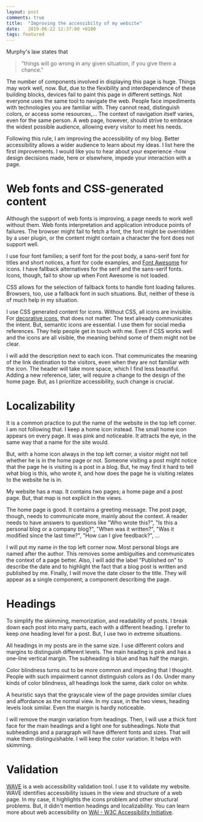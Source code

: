 ```yaml
---
layout: post
comments: true
title:  "Improving the accessibilty of my website"
date:   2019-06-22 12:37:00 +0100
tags: featured
---
```


Murphy's law states that
> "things will go wrong in any given situation, if you give them a chance."

The number of components involved in displaying this page is huge.
Things may work well, now.
But, due to the flexibility and interdependence of these building blocks, devices fail to paint this page
in different settings.
Not everyone uses the same tool to navigate the web.
People face impediments with technologies you are familiar with.
They cannot read, distinguish colors, or access some resources,...
The context of navigation itself varies, even for the same person.
A web page, however, should strive to embrace the widest possible audience,
allowing every visitor to meet his needs.

Following this rule, I am improving the accessibility of my blog.
Better accessibility allows a wider audience to learn about my ideas.
I list here the first improvements.
I would like you to hear about your experience -how design decisions made, here or elsewhere,
impede your interaction with a page.

# Web fonts and CSS-generated content
Although the support of web fonts is improving, a page needs to work well without them.
Web fonts interpretation and application introduce points of failures.
The browser might fail to fetch a font, the font might be overridden by a user plugin,
or the content might contain a character the font does not support well.

I use four font families; a serif font for the post body, a sans-serif font
for titles and short notices, a font for code examples, and [Font Awesome](https://fontawesome.com)
for icons. I have fallback alternatives for the serif and the sans-serif fonts.
Icons, though, fail to show up when Font Awesome is not loaded.

CSS allows for the selection of fallback fonts to handle font loading failures.
Browsers, too, use a fallback font in such situations.
But, neither of these is of much help in my situation.

I use CSS generated content for icons. Without CSS, all icons are invisible.
For
[decorative icons](https://fontawesome.com/how-to-use/on-the-web/other-topics/accessibility),
that does not matter. The text already communicates the intent.
But, semantic icons are essential. I use them for social media references. They help people get in touch with me.
Even if CSS works well and the icons are all visible, the meaning behind some of them might not be clear.

I will add the description next to each icon.
That communicates the meaning of the link destination to the visitors,
even when they are not familiar with the icon.
The header will take more space, which I find less beautiful.
Adding a new reference, later, will require a change to the design of the home page.
But, as I prioritize accessibility, such change is crucial.

# Localizability
It is a common practice to put the name of the website in the top left corner.
I am not following that. I keep a home icon instead.
The small home icon appears on every page. It was pink and noticeable. It attracts the eye, in the same way that
a name for the site would.

But, with a home icon always in the top left corner,
a visitor might not tell whether he is in the home page or not.
Someone visiting a post might notice that the page he is visiting is a post in a blog.
But, he may find it hard to tell what blog is this, who wrote it,
and how does the page he is visiting relates to the website he is in.

My website has a map. It contains two pages; a home page and a post page.
But, that map is not explicit in the views.

The home page is good. It contains a greeting message.
The post page, though, needs to communicate more, mainly about the context.
A reader needs to have answers to questions like "Who wrote this?", "Is this a personal blog or a company blog?",
"When was it written?", "Was it modified since the last time?", "How can I give feedback?", ...

I will put my name in the top left corner now. Most personal blogs are named after the author.
This removes some ambiguities and communicates the context of a page better.
Also, I will add the label "Published on" to describe the date and to highlight the fact that a blog post
is written and published by me.
Finally, I will move the date closer to the title.
They will appear as a single component; a component describing the page.

# Headings
To simplify the skimming,  memorization, and readability of posts.
I break down each post into many parts, each with a different heading.
I prefer to keep one heading level for a post. But, I use two in extreme situations.

All headings in my posts are in the same size.
I use different colors and margins to distinguish different levels.
The main heading is pink and has a one-line vertical margin. The subheading is blue and has half the margin.

Color blindness turns out to be more common and impeding that I thought.
People with such impairment cannot distinguish colors as I do.
Under many kinds of color blindness, all headings look the same, dark color on white.

A heuristic says that the grayscale view of the page provides similar clues and affordance as the normal view.
In my case, in the two views, heading levels look similar. Even the margin is hardly noticeable.

I will remove the margin variation from headings.
Then, I will use a thick font face for the main headings and a light one for subheadings.
Note that subheadings and a paragraph will have different fonts and sizes.
That will make them distinguishable.
I will keep the color variation. It helps with skimming.

# Validation
[WAVE](wave.webaim.or) is a web accessibility validation tool.
I use it to validate my website.
WAVE identifies accessibility issues in the view and structure of a web page.
In my case, it highlights the icons problem and other structural problems.
But, it didn't mention headings and localizability.
You can learn more about web accessibility on
[WAI - W3C Accessibility Initiative](https://www.w3.org/WAI/fundamentals/accessibility-intro/).

